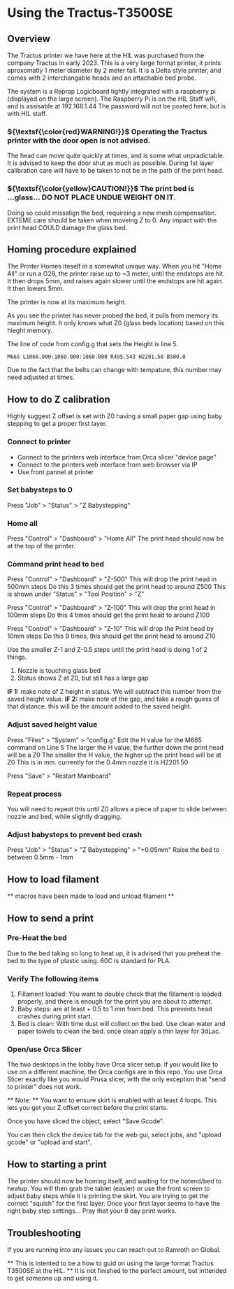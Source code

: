 # Using the Tractus-T3500SE

## Overview
The Tractus printer we have here at the HIL was purchased from the company Tractus in early 2023.
This is a very large format printer, it prints aproxomatly 1 meter diameter by 2 meter tall.
It is a Delta style printer, and comes with 2 interchangable heads and an attachable bed probe.

The system is a Reprap Logicboard tightly integrated with a raspberry pi (displayed on the large screen).
The Raspberry Pi is on the HIL Staff wifi, and is assisable at 192.168.1.44
The password will not be posted here, but is with HIL staff.

### ${\textsf{\color{red}WARNING!}}$ Operating the Tractus printer with the door open is not advised.
The head can move quite quickly at times, and is some what unpradictable.
It is advised to keep the door shut as much as possible.
During 1st layer calibration care will have to be taken to not be in the path of the print head.

### ${\textsf{\color{yellow}CAUTION!}}$ The print bed is ...**glass**... DO NOT PLACE UNDUE WEIGHT ON IT.
Doing so could missalign the bed, requireing a new mesh compensation.
EXTEME care should be taken when moveing Z to 0. 
Any impact with the print head COULD damage the glass bed.

## Homing procedure explained

The Printer Homes iteself in a somewhat unique way.
When you hit "Home All" or run a G28, the printer raise up to ~3 meter, until the endstops are hit.
It then drops 5mm, and raises again slower until the endstops are hit again.
It then lowers 5mm.

The printer is now at its maximum height.

As you see the printer has never probed the bed, it pulls from memory its maximum height.
It only knows what Z0 (glass beds location) based on this hieght memory.

The line of code from config.g that sets the Height is line 5. 

````gcode
M665 L1060.000:1060.000:1060.000 R495.543 H2201.50 B500.0 
````
Due to the fact that the belts can change with tempature, this number may need adjusted at times.

## How to do Z calibration

Highly suggest Z offset is set with Z0 having a small paper gap using baby stepping to get a proper first layer.

### Connect to printer

- Connect to the printers web interface from Orca slicer "device page"
- Connect to the printers web interface from web browser via IP
- Use front pannel at printer

### Set babysteps to 0 

Press "Job" > "Status" > "Z Babystepping" 

### Home all

Press "Control" > "Dashboard" > "Home All"
The print head should now be at the top of the printer.

### Command print head to bed

Press "Control" > "Dashboard" > "Z-500" 
This will drop the print head in 500mm steps
Do this 3 times should get the print head to around Z500
This is shown under "Status" > "Tool Position" > "Z"

Press "Control" > "Dashboard" > "Z-100"
This will drop the print head in 100mm steps
Do this 4 times should get the print head to around Z100

Press "Control" > "Dashboard" > "Z-10"
This will drop the Print head by 10mm steps
Do this 9 times, this should get the print head to around Z10

Use the smaller Z-1 and Z-0.5 steps until the print head is doing 1 of 2 things.
1. Nozzle is touching glass bed
2. Status shows Z at Z0, but still has a large gap

**IF 1:** make note of Z height in status. We will subtract this number from the saved height value.
**IF 2:** make note of the gap, and take a rough guess of that distance. this will be the amount added to the saved height.

### Adjust saved height value
Press "Files" > "System" > "config.g"
Edit the H value for the M665 command on Line 5
The larger the H value, the further down the print head will be a Z0
The smaller the H value, the higher up the print head will be at Z0
This is in mm. currently for the 0.4mm nozzle it is H2201.50

Press "Save" > "Restart Mainboard"

### Repeat process 
You will need to repeat this until Z0 allows a piece of paper to slide between nozzle and bed, while slightly dragging.

### Adjust babysteps to prevent bed crash

Press "Job" > "Status" > "Z Babystepping" > "+0.05mm"
Raise the bed to between 0.5mm - 1mm

## How to load filament

** macros have been made to load and unload filament **

## How to send a print

### Pre-Heat the bed
Due to the bed taking so long to heat up, it is advised that you preheat the bed to the type of plastic using.
60C is standard for PLA.

### Verify The following items
1. Fillament loaded:
You want to double check that the fillament is loaded properly, and there is enough for the print you are about to attempt.
2. Baby steps: are at least + 0.5 to 1 mm from bed. This prevents head crashes during print start.
3. Bed is clean: With time dust will collect on the bed. Use clean water and paper towels to clean the bed. once clean apply a thin layer for 3dLac.

### Open/use Orca Slicer
The two desktops in the lobby have Orca slicer setup. if you would like to use on a different machine, the Orca configs are in this repo.
You use Orca Slicer exactly like you would Prusa slicer, with the only exception that "send to printer" does not work.

** Note: ** You want to ensure skirt is enabled with at least 4 loops. This lets you get your Z offset correct before the print starts.

Once you have sliced the object, select "Save Gcode".

You can then click the device tab for the web gui, select jobs, and "upload gcode" or "upload and start".

## How to starting a print

The printer should now be homing itself, and waiting for the hotend/bed to heatup.
You will then grab the tablet (easier) or use the front screen to adjust baby steps while it is printing the skirt.
You are trying to get the correct "squish" for the first layer.
Once your first layer seems to have the right baby step settings... Pray that your 8 day print works. 

## Troubleshooting

If you are running into any issues you can reach out to Ramroth on Global.
 



** This is intented to be a how to guid on using the large format Tractus T3500SE at the HIL. **
It is not finished to the perfect amount, but inttended to get someone up and using it.
